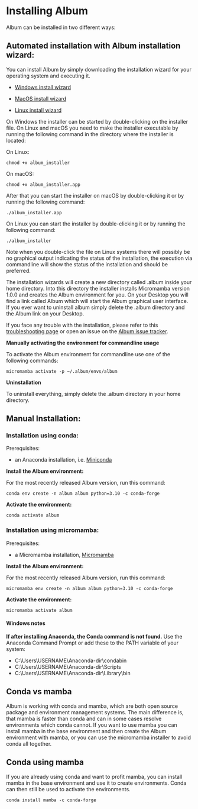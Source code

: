 # Installing Album

Album can be installed in two different ways:

## Automated installation with Album installation wizard:

You can install Album by simply downloading the installation wizard for your operating system and executing it.

- [Windows install wizard](https://gitlab.com/album-app/plugins/album-package/-/jobs/3941084419/artifacts/raw/installer/album_installer.exe?inline=false)


- [MacOS install wizard](https://gitlab.com/album-app/plugins/album-package/-/jobs/3941084416/artifacts/raw/installer/album_installer?inline=false)


- [Linux install wizard](https://gitlab.com/album-app/plugins/album-package/-/jobs/3941084414/artifacts/raw/installer/album_installer?inline=false)

On Windows the installer can be started by double-clicking on the installer file. 
On Linux and macOS you need to make the installer executable by running the following command in the directory where the installer is located:

On Linux:
```
chmod +x album_installer
```
On macOS:
```
chmod +x album_installer.app
```
After that you can start the installer on macOS by double-clicking it or by running the following command:
```
./album_installer.app
```

On Linux you can start the installer by double-clicking it or by running the following command:
```
./album_installer
```
Note when you double-click the file on Linux systems there will possibly be no graphical output indicating the status of the installation, 
the execution via commandline will show the status of the installation and should be preferred.

The installation wizards will create a new directory called .album inside your home directory.
Into this directory the installer installs Micromamba version 1.0.0 and creates the Album environment for you.
On your Desktop you will find a link called Album which will start the Album graphical user interface. 
If you ever want to uninstall album simply delete the .album directory and the Album link on your Desktop.

If you face any trouble with the installation, please refer to this [troubleshooting page](https://docs.album.solutions/en/latest/troubleshooting.html) 
or open an issue on the [Album issue tracker](https://gitlab.com/album-app/album/-/issues).


**Manually activating the environment for commandline usage**

To activate the Album environment for commandline use one of the following commands:

```
micromamba activate -p ~/.album/envs/album
```
**Uninstallation**

To uninstall everything, simply delete the .album directory in your home directory.

## Manual Installation:

### Installation using conda:

Prerequisites:

- an Anaconda installation, i.e. [Miniconda](https://docs.conda.io/en/latest/miniconda.html)

**Install the Album environment:**

For the most recently released Album version, run this command:

```
conda env create -n album album python=3.10 -c conda-forge
```

**Activate the environment:**

```
conda activate album
```

### Installation using micromamba:

Prerequisites:

- a Micromamba installation, [Micromamba](https://mamba.readthedocs.io/en/latest/installation.html)

**Install the Album environment:**

For the most recently released Album version, run this command:

```
micromamba env create -n album album python=3.10 -c conda-forge
```

**Activate the environment:**

```
micromamba activate album
```

#### Windows notes
**If after installing Anaconda, the Conda command is not found.**
Use the Anaconda Command Prompt or add these to the PATH variable of your system:
- C:\\Users\USERNAME\Anaconda-dir\condabin
- C:\\Users\USERNAME\Anaconda-dir\Scripts
- C:\\Users\USERNAME\Anaconda-dir\Library\bin

## Conda vs mamba
Album is working with conda and mamba, which are both open source package and environment management systems. 
The main difference is, that mamba is faster than conda and can in some cases resolve environments which conda cannot. 
If you want to use mamba you can install mamba in the base environment and then create the Album environment with mamba,
or you can use the micromamba installer to avoid conda all together.

## Conda using mamba
If  you are already using conda and want to profit mamba, you can install mamba in the base environment and use it to 
create environments. Conda can then still be used to activate the environments.

```
conda install mamba -c conda-forge
```
